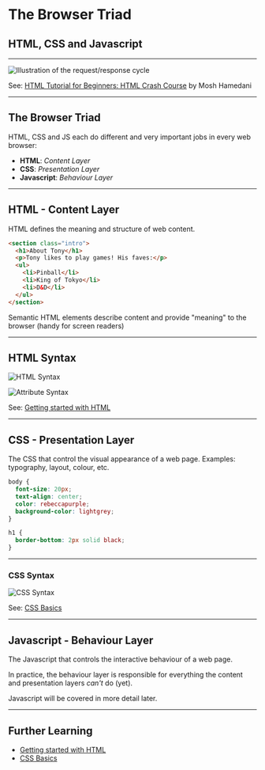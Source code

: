 
# The Browser Triad
## HTML, CSS and Javascript

---

![Illustration of the request/response cycle](/images/dev/browser-triad.png)

See: [HTML Tutorial for Beginners: HTML Crash Course](https://www.youtube.com/watch?v=qz0aGYrrlhU) by Mosh Hamedani

---

## The Browser Triad
HTML, CSS and JS each do different and very important jobs in every web browser: 
- **HTML**: _Content Layer_
- **CSS**: _Presentation Layer_
- **Javascript**: _Behaviour Layer_

---

## HTML - Content Layer
HTML defines the meaning and structure of web content.

```html
<section class="intro">
  <h1>About Tony</h1>
  <p>Tony likes to play games! His faves:</p>
  <ul>
    <li>Pinball</li>
    <li>King of Tokyo</li>
    <li>D&D</li>
  </ul>
</section>
```

Semantic HTML elements describe content and provide "meaning" to the browser (handy for screen readers)

---

## HTML Syntax
![HTML Syntax](/images/html/grumpy-cat-small.png)

![Attribute Syntax](/images/html/grumpy-cat-attribute-small.png)

See: [Getting started with HTML](https://developer.mozilla.org/en-US/docs/Learn/HTML/Introduction_to_HTML/Getting_started)

---

## CSS - Presentation Layer
The CSS that control the visual appearance of a web page. Examples: typography, layout, colour, etc.

```css
body {
  font-size: 20px;
  text-align: center;
  color: rebeccapurple;
  background-color: lightgrey;
}

h1 {
  border-bottom: 2px solid black;
}
```

---

### CSS Syntax
![CSS Syntax](/images/css/css-declaration-small.png)

See: [CSS Basics](https://developer.mozilla.org/en-US/docs/Learn/Getting_started_with_the_web/CSS_basics)

---

## Javascript - Behaviour Layer
The Javascript that controls the interactive behaviour of a web page. 

In practice, the behaviour layer is responsible for everything the content and presentation layers _can't_ do (yet).

Javascript will be covered in more detail later.

---

## Further Learning
- [Getting started with HTML](https://developer.mozilla.org/en-US/docs/Learn/HTML/Introduction_to_HTML/Getting_started)
- [CSS Basics](https://developer.mozilla.org/en-US/docs/Learn/Getting_started_with_the_web/CSS_basics)

